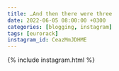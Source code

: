 ```yaml
---
title: …And then there were three
date: 2022-06-05 08:00:00 +0300
categories: [blogging, instagram]
tags: [eurorack]
instagram_id: CeazMmJDHME
---
```



{% include instagram.html %}


